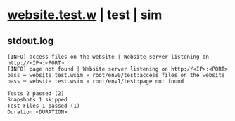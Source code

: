 # [website.test.w](../../../../../../examples/tests/sdk_tests/website/website.test.w) | test | sim

## stdout.log
```log
[INFO] access files on the website | Website server listening on http://<IP>:<PORT>
[INFO] page not found | Website server listening on http://<IP>:<PORT>
pass ─ website.test.wsim » root/env0/test:access files on the website
pass ─ website.test.wsim » root/env1/test:page not found             

Tests 2 passed (2)
Snapshots 1 skipped
Test Files 1 passed (1)
Duration <DURATION>
```

